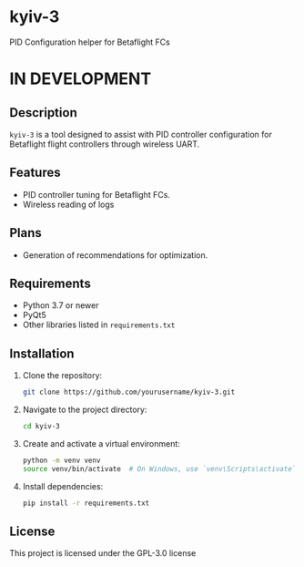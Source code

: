 # kyiv-3
PID Configuration helper for Betaflight FCs

# IN DEVELOPMENT

## Description
`kyiv-3` is a tool designed to assist with PID controller configuration for Betaflight flight controllers through wireless UART.

## Features
- PID controller tuning for Betaflight FCs.
- Wireless reading of logs

## Plans
- Generation of recommendations for optimization.

## Requirements
- Python 3.7 or newer
- PyQt5
- Other libraries listed in `requirements.txt`

## Installation

1. Clone the repository:
   ```bash
   git clone https://github.com/yourusername/kyiv-3.git
   ```

2. Navigate to the project directory:
   ```bash
   cd kyiv-3
   ```

3. Create and activate a virtual environment:
   ```bash
   python -m venv venv
   source venv/bin/activate  # On Windows, use `venv\Scripts\activate`
   ```

4. Install dependencies:
   ```bash
   pip install -r requirements.txt
   ```

## License
This project is licensed under the GPL-3.0 license